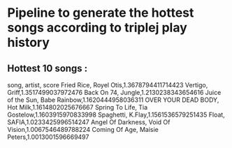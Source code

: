 # Pipeline to generate the hottest songs according to triplej play history

## Hottest 10 songs :
song, artist, score 
Fried Rice, Royel Otis,1.3678794411714423 
Vertigo, Griff,1.3517499037972476 
Back On 74, Jungle,1.2130238343654616 
Juice of the Sun, Babe Rainbow,1.1620444958036311 
OVER YOUR DEAD BODY, Hot Milk,1.1614802025676667 
Spring To Life, Tia Gostelow,1.1603915970833998 
Spaghetti, K.Flay,1.1561536579251435 
Float, SAFIA,1.0233425996514247 
Angel Of Darkness, Void Of Vision,1.0067546489788224 
Coming Of Age, Maisie Peters,1.0013001596669497 
